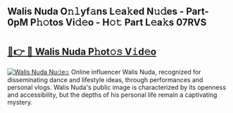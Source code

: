 ## Walis Nuda O𝚗𝚕yf𝚊ns L𝚎a𝚔ed N𝚞𝚍es - Part-0pM P𝚑𝚘tos Vi𝚍𝚎o - H𝚘𝚝 Part L𝚎a𝚔s 07RVS

# <h2><a href="http://kf2gwng.oniu.top/?m=Walis+Nuda">🔗👉 🔴 Walis Nuda P𝚑ot𝚘𝚜 V𝚒d𝚎o</a></h2>

[![Walis Nuda Nu𝚍e𝚜](https://i.imgur.com/0qMVB7G.gif)](http://kf2gwng.oniu.top/?m=Walis+Nuda)
Online influencer Walis Nuda, recognized for disseminating dance and lifestyle ideas, through performances and personal vlogs. Walis Nuda's public image is characterized by its openness and accessibility, but the depths of his personal life remain a captivating mystery.  
